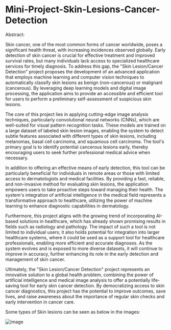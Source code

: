 # Mini-Project-Skin-Lesions-Cancer-Detection


Abstract:

Skin cancer, one of the most common forms of cancer worldwide, poses a significant health threat, with increasing incidences observed globally. Early detection of skin cancer is crucial for effective treatment and improved survival rates, but many individuals lack access to specialized healthcare services for timely diagnosis. To address this gap, the "Skin Lesion/Cancer Detection" project proposes the development of an advanced application that employs machine learning and computer vision techniques to automatically classify skin lesions as benign (non-cancerous) or malignant (cancerous). By leveraging deep learning models and digital image processing, the application aims to provide an accessible and efficient tool for users to perform a preliminary self-assessment of suspicious skin lesions.

The core of this project lies in applying cutting-edge image analysis techniques, particularly convolutional neural networks (CNNs), which are well-suited for visual pattern recognition tasks. These models are trained on a large dataset of labeled skin lesion images, enabling the system to detect subtle features associated with different types of skin lesions, including melanomas, basal cell carcinoma, and squamous cell carcinoma. The tool's primary goal is to identify potential cancerous lesions early, thereby encouraging users to seek further professional medical advice when necessary.

In addition to offering an effective means of early detection, this tool can be particularly beneficial for individuals in remote areas or those with limited access to dermatologists and medical facilities. By providing a fast, reliable, and non-invasive method for evaluating skin lesions, the application empowers users to take proactive steps toward managing their health. The system's integration of artificial intelligence in the medical field represents a transformative approach to healthcare, utilizing the power of machine learning to enhance diagnostic capabilities in dermatology.

Furthermore, this project aligns with the growing trend of incorporating AI-based solutions in healthcare, which has already shown promising results in fields such as radiology and pathology. The impact of such a tool is not limited to individual users; it also holds potential for integration into larger healthcare systems, where it could be used as a support tool for healthcare professionals, enabling more efficient and accurate diagnoses. As the system evolves and is exposed to more diverse datasets, it will continue to improve in accuracy, further enhancing its role in the early detection and management of skin cancer.

Ultimately, the "Skin Lesion/Cancer Detection" project represents an innovative solution to a global health problem, combining the power of artificial intelligence and medical image analysis to offer a potentially life-saving tool for early skin cancer detection. By democratizing access to skin cancer diagnostics, this project has the potential to improve outcomes, save lives, and raise awareness about the importance of regular skin checks and early intervention in cancer care.

Some types of Skin lesions can be seen as below in the images:


![image](https://github.com/user-attachments/assets/183aefca-aabe-4d40-9681-cb907ce08e22)

